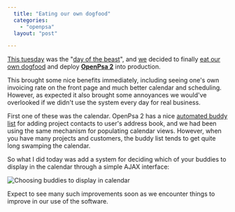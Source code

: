 ```yaml
---
  title: "Eating our own dogfood"
  categories: 
    - "openpsa"
  layout: "post"

---
```

[This tuesday][2] was the "[day of the beast][1]", and [we][4] decided to finally [eat our own dogfood][3] and deploy __[OpenPsa 2][5]__ into production.

This brought some nice benefits immediately, including seeing one's own invoicing rate on the front page and much better calendar and scheduling. However, as expected it also brought some annoyances we would've overlooked if we didn't use the system every day for real business.

First one of these was the calendar. OpenPsa 2 has a nice [automated buddy list][6] for adding project contacts to user's address book, and we had been using the same mechanism for populating calendar views. However, when you have many projects and customers, the buddy list tends to get quite long swamping the calendar.

So what I did today was add a system for deciding which of your buddies to display in the calendar through a simple AJAX interface:

![Choosing buddies to display in calendar](https://d2vqpl3tx84ay5.cloudfront.net/openpsa2-calendar-subscription.jpg)

Expect to see many such improvements soon as we encounter things to improve in our use of the software.

[1]: http://binarybonsai.com/archives/2006/06/06/666/
[2]: http://en.wikipedia.org/wiki/Current_events#June_6.2C_2006_.28Tuesday.29
[3]: http://en.wikipedia.org/wiki/Eat_one's_own_dog_food
[4]: http://www.nemein.com/
[5]: http://www.openpsa.org/version2/
[6]: http://www.bergie.iki.fi/blog/openpsa2--minor-features-matter/
